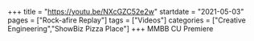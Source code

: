 +++
title = "https://youtu.be/NXcGZC52e2w"
startdate = "2021-05-03"
pages = ["Rock-afire Replay"]
tags = ["Videos"]
categories = ["Creative Engineering","ShowBiz Pizza Place"]
+++
MMBB CU Premiere
